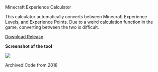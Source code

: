 Minecraft Experience Calculator

This calculator automatically converts between Minecraft Experience Levels, and Experience Points. Due to a weird calculation function in the game, converting between the two is difficult. 

[Download Release](https://github.com/encodeous/codearchive-MinecraftExperienceCalculator/releases/)

**Screenshot of the tool**

![](https://i.imgur.com/E3rVkzb.png)

Archived Code from 2018
